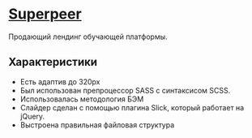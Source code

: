 # [Superpeer](https://dusheskas.github.io/Superpeer)

Продающий лендинг обучающей платформы.

## Характеристики
- Есть адаптив до 320px
- Был использован препроцессор SASS с синтаксисом SCSS.
- Использовалась методология БЭМ
- Слайдер сделан с помощью плагина Slick, который работает на jQuery.
- Выстроена правильная файловая структура
